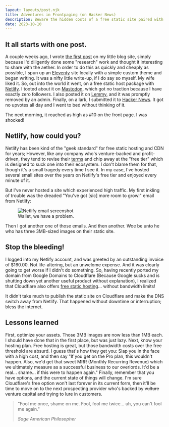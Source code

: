 ```yaml
---
layout: layouts/post.njk
title: Adventures in Frontpaging (on Hacker News)
description: Beware the hidden costs of a free static site paired with popularity!
date: 2023-10-10
---
```


## It all starts with one post.

A couple weeks ago, I wrote [the first post](/blog/posts/wordscapes-the-casino-in-your-pocket/) on my little blog site, simply because I'd diligently done some "research" work and thought it interesting to share with the aether. In order to do this as quickly and cheaply as possible, I spun up an [Eleventy](https://www.11ty.dev) site locally with a simple custom theme and began writing. It was a nifty little write-up, if I do say so myself. My wife liked it. So, out into the world it went, on a free static host package with [Netlify](https://www.netlify.com). I tooted about it on [Mastodon](https://vmst.io/@baggachipz/111116465453033500), which got no traction because I have exactly zero followers. I also posted it on [Lemmy](https://sh.itjust.works/c/technology@lemmy.world), and it was promptly removed by an admin. Finally, on a lark, I submitted it to [Hacker News](https://news.ycombinator.com/item?id=37642538). It got no upvotes all day and I went to bed without thinking of it. 

The next morning, it reached as high as #10 on the front page. I was shocked!

## Netlify, how could you?

Netlify has been kind of the "geek standard" for free static hosting and CDN for years; However, like any company who's venture-backed and profit-driven, they tend to revise their [terms](https://www.netlify.com/legal/terms-of-use/) and chip away at the "free tier" which is designed to suck one into their ecosystem. I don't blame them for that, though it's a small tragedy every time I see it. In my case, I've hosted several small sites over the years on Netlify's free tier and enjoyed every minute of it.

But I've never hosted a site which experienced high traffic. My first inkling of trouble was the dreaded "You've got [sic] more room to grow!" email from Netlify:

<figure>
  <img src="/img/netlify-bandwidth-email.png" alt="Netlify email screenshot" />
  <figcaption>Wallet, we have a problem.</figcaption>
</figure>

Then I got another one of those emails. And then another. Woe be unto he who has three 3MB-sized images on their static site.

## Stop the bleeding!

I logged into my Netlify account, and was greeted by an outstanding invoice of $160.00. Not life-altering, but an unwelome expense. And it was clearly going to get worse if I didn't do something. So, having recently ported my domain from Google Domains to Cloudflare (Because Google sucks and is shutting down yet another useful product without explanation), I realized that Cloudflare also offers [free static hosting](https://www.cloudflare.com/developer-platform/pages/)... without bandwidth limits!

It didn't take much to publish the static site on Cloudflare and make the DNS switch away from Netlify. That happened without downtime or interruption; bless the internet.

## Lessons learned

First, optimize your assets. Those 3MB images are now less than 1MB each. I should have done that in the first place, but was just lazy. Next, know your hosting plan. Free hosting is great, but those bandwidth costs over the free threshold are absurd. I guess that's how they get you: Slap you in the face with a high cost, and then say "If you get on the Pro plan, this wouldn't happen. Also, we'd get that sweet MRR (Monthly Recurring Revenue) which we ultimately measure as a successful business to our overlords. It'd be a real... shame... if this were to happen again." Finally, remember that you have options, and the current state of things will change. I'm sure Cloudflare's free option won't last forever in its current form, then it'll be time to move on to the next prospecting provider who's backed by ~~vulture~~ venture capital and trying to lure in customers.

 > "Fool me once, shame on me. Fool, fool me twice... uh, you can't fool me again."
 > 
 > *Sage American Philosopher*
